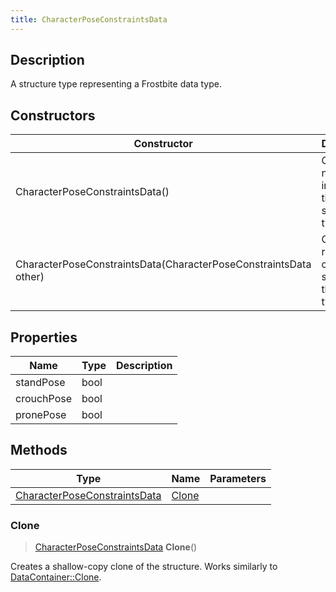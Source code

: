 ```yaml
---
title: CharacterPoseConstraintsData
---
```

## Description

A structure type representing a Frostbite data type.

## Constructors

| Constructor                                                      | Description                                              |
| ---------------------------------------------------------------- | -------------------------------------------------------- |
| CharacterPoseConstraintsData()                                   | Create a new instance of this structure type.            |
| CharacterPoseConstraintsData(CharacterPoseConstraintsData other) | Create a reference copy of a structure of the same type. |

## Properties

| Name       | Type | Description |
| ---------- | ---- | ----------- |
| standPose  | bool |             |
| crouchPose | bool |             |
| pronePose  | bool |             |

## Methods

| Type                                                         | Name            | Parameters |
| ------------------------------------------------------------ | --------------- | ---------- |
| [CharacterPoseConstraintsData](/vext/ref/fb/characterposeconstraintsdata/) | [Clone](#clone) |            |

### Clone

> [CharacterPoseConstraintsData](/vext/ref/fb/characterposeconstraintsdata/) **Clone**()

Creates a shallow-copy clone of the structure. Works similarly to [DataContainer::Clone](/vext/ref/shared/class/datacontainer#clone).
